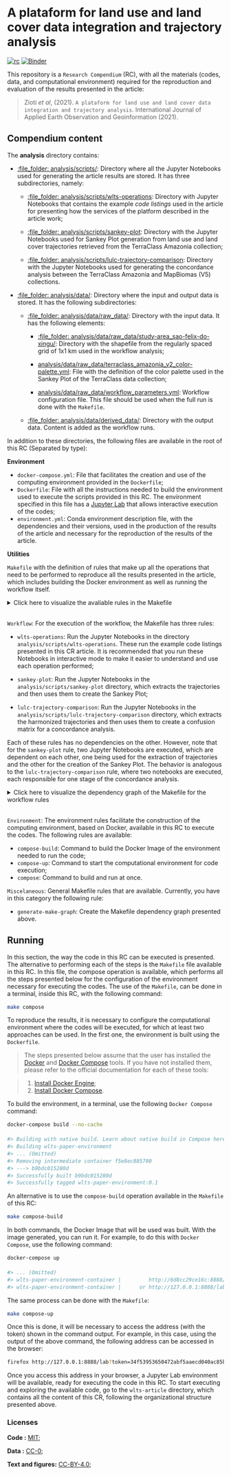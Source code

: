 
# A plataform for land use and land cover data integration and trajectory analysis

[![rc](https://img.shields.io/badge/research%20compendium-ready-brightgreen)](#)
[![Binder](https://mybinder.org/badge_logo.svg)](https://mybinder.org/v2/gh/M3nin0/wlts-compendium/HEAD)

This repository is a `Research Compendium` (RC), with all the materials
(codes, data, and computational environment) required for the
reproduction and evaluation of the results presented in the article:

> Zioti *et al*, (2021).
> `A plataform for land use and land cover data integration and trajectory analysis`.
> International Journal of Applied Earth Observation and Geoinformation
> (2021).

## Compendium content

The **analysis** directory contains:

-   [:file\_folder: analysis/scripts/](analysis/scripts/): Directory
    where all the Jupyter Notebooks used for generating the article
    results are stored. It has three subdirectories, namely:

    -   [:file\_folder:
        analysis/scripts/wlts-operations](analysis/scripts/wlts-operations):
        Directory with Jupyter Notebooks that contains the example *code
        listings* used in the article for presenting how the services of
        the platform described in the article work;

    -   [:file\_folder:
        analysis/scripts/sankey-plot](analysis/scripts/sankey-plot):
        Directory with the Jupyter Notebooks used for Sankey Plot
        generation from land use and land cover trajectories retrieved
        from the TerraClass Amazonia collection;

    -   [:file\_folder:
        analysis/scripts/lulc-trajectory-comparison](analysis/scripts/lulc-trajectory-comparison):
        Directory with the Jupyter Notebooks used for generating the
        concordance analysis between the TerraClass Amazonia and
        MapBiomas (V5) collections.

-   [:file\_folder: analysis/data/](analysis/data): Directory where the
    input and output data is stored. It has the following
    subdirectories:

    -   [:file\_folder:
        analysis/data/raw\_data/](analysis/data/raw_data/raw_data):
        Directory with the input data. It has the following elements:

        -   [:file\_folder:
            analysis/data/raw\_data/study-area\_sao-felix-do-xingu/](analysis/data/raw_data/study-area_sao-felix-do-xingu/):
            Directory with the shapefile from the regularly spaced grid
            of 1x1 km used in the workflow analysis;

        -   [analysis/data/raw\_data/terraclass\_amazonia\_v2\_color-palette.yml](analysis/data/raw_data/terraclass_amazonia_v2_color-palette.yml):
            File with the definition of the color palette used in the
            Sankey Plot of the TerraClass data collection;

        -   [analysis/data/raw\_data/workflow\_parameters.yml](analysis/data/raw_data/workflow_parameters.yml):
            Workflow configuration file. This file should be used when
            the full run is done with the `Makefile`.

    -   [:file\_folder:
        analysis/data/derived\_data/](analysis/data/raw_data/raw_data):
        Directory with the output data. Content is added as the workflow
        runs.

In addition to these directories, the following files are available in
the root of this RC (Separated by type):

**Environment**

-   `docker-compose.yml`: File that facilitates the creation and use of
    the computing environment provided in the `Dockerfile`;
-   `Dockerfile`: File with all the instructions needed to build the
    environment used to execute the scripts provided in this RC. The
    environment specified in this file has a [Jupyter
    Lab](https://jupyterlab.readthedocs.io/en/stable/) that allows
    interactive execution of the codes;
-   `environment.yml`: Conda environment description file, with the
    dependencies and their versions, used in the production of the
    results of the article and necessary for the reproduction of the
    results of the article.

**Utilities**

`Makefile` with the definition of rules that make up all the operations
that need to be performed to reproduce all the results presented in the
article, which includes building the Docker environment as well as
running the workflow itself.

<details>
<summary>
Click here to visualize the avaliable rules in the Makefile
</summary>

``` sh
all                            (Workflow) Execute all workflow steps.
clean                          (Workflow) Remove all workflow results.
compose-build                  (Environment) Build the Docker Image of the environment needed to run the code.
compose                        (Environment) Build the Docker Image and start it for code execution on a Jupyter Lab environment.
compose-up                     (Environment) Start the Docker Container with a Jupyter Lab for code execution.
generate-make-graph            (Miscellaneous) Generate make dependencies as a graph
lulc-trajectory-comparison     (Workflow) Execute the notebooks to generate the Agreement analysis presented in the paper.
sankey-plot                    (Workflow) Execute the notebooks to generate the Sankey Plot presented in the paper.
wlts-operations                (Workflow) Execute the notebooks with the WLTS and WLCCS base operations presented in the paper.
```

</details>

<br>

`Workflow`: For the execution of the workflow, the Makefile has three
rules:

-   `wlts-operations`: Run the Jupyter Notebooks in the directory
    `analysis/scripts/wlts-operations`. These run the example code
    listings presented in this CR article. It is recommended that you
    run these Notebooks in interactive mode to make it easier to
    understand and use each operation performed;

-   `sankey-plot`: Run the Jupyter Notebooks in the
    `analysis/scripts/sankey-plot` directory, which extracts the
    trajectories and then uses them to create the Sankey Plot;

-   `lulc-trajectory-comparison`: Run the Jupyter Notebooks in the
    `analysis/scripts/lulc-trajectory-comparison` directory, which
    extracts the harmonized trajectories and then uses them to create a
    confusion matrix for a concordance analysis.

Each of these rules has no dependencies on the other. However, note that
for the `sankey-plot` rule, two Jupyter Notebooks are executed, which
are dependent on each other, one being used for the extraction of
trajectories and the other for the creation of the Sankey Plot. The
behavior is analogous to the `lulc-trajectory-comparison` rule, where
two notebooks are executed, each responsible for one stage of the
concordance analysis.

<details>
<summary>
Click here to visualize the dependency graph of the Makefile for the
workflow rules
</summary>

<div align="center">

<img src="./figures/makegraph.png" width="100%" style="display: block; margin: auto;" />

</div>

</details>

<br>

`Environment`: The environment rules facilitate the construction of the
computing environment, based on Docker, available in this RC to execute
the codes. The following rules are available:

-   `compose-build`: Command to build the Docker Image of the
    environment needed to run the code;
-   `compose-up`: Command to start the computational environment for
    code execution;
-   `compose`: Command to build and run at once.

`Miscelaneous`: General Makefile rules that are available. Currently,
you have in this category the following rule:

-   `generate-make-graph`: Create the Makefile dependency graph
    presented above.

## Running

In this section, the way the code in this RC can be executed is
presented. The alternative to performing each of the steps is the
`Makefile` file available in this RC. In this file, the compose
operation is available, which performs all the steps presented below for
the configuration of the environment necessary for executing the codes.
The use of the `Makefile`, can be done in a terminal, inside this RC,
with the following command:

``` sh
make compose
```

To reproduce the results, it is necessary to configure the computational
environment where the codes will be executed, for which at least two
approaches can be used. In the first one, the environment is built using
the `Dockerfile`.

> The steps presented below assume that the user has installed the
> [Docker](https://www.docker.com/) and [Docker
> Compose](https://docs.docker.com/compose/) tools. If you have not
> installed them, please refer to the official documentation for each of
> these tools:

> 1.  [Install Docker Engine](https://docs.docker.com/engine/install/);
> 2.  [Install Docker
>     Compose](https://docs.docker.com/compose/install/).

To build the environment, in a terminal, use the following
`Docker Compose` command:

``` sh
docker-compose build --no-cache

#> Building with native build. Learn about native build in Compose here: https://docs.docker.com/go/compose-native-build/
#> Building wlts-paper-environment
#> ... (Omitted)
#> Removing intermediate container f5e8ec885700
#> ---> b9bdc015280d
#> Successfully built b9bdc015280d
#> Successfully tagged wlts-paper-environment:0.1
```

An alternative is to use the `compose-build` operation available in the
`Makefile` of this RC:

``` sh
make compose-build
```

In both commands, the Docker Image that will be used was built. With the
image generated, you can run it. For example, to do this with
`Docker Compose`, use the following command:

``` sh
docker-compose up

#> ... (Omitted)
#> wlts-paper-environment-container |         http://6d8cc29ce16c:8888/lab?token=34f53953650472abf5aaecd040ac85b68992ef470a74bcc8
#> wlts-paper-environment-container |      or http://127.0.0.1:8888/lab?token=34f53953650472abf5aaecd040ac85b68992ef470a74bcc8
```

The same process can be done with the `Makefile`:

``` sh
make compose-up
```

Once this is done, it will be necessary to access the address (with the
token) shown in the command output. For example, in this case, using the
output of the above command, the following address can be accessed in
the browser:

``` sh
firefox http://127.0.0.1:8888/lab?token=34f53953650472abf5aaecd040ac85b68992ef470a74bcc8
```

Once you access this address in your browser, a Jupyter Lab environment
will be available, ready for executing the code in this RC. To start
executing and exploring the available code, go to the `wlts-article`
directory, which contains all the content of this CR, following the
organizational structure presented above.

### Licenses

**Code :** [MIT](LICENSE);

**Data :** [CC-0](http://creativecommons.org/publicdomain/zero/1.0/);

**Text and figures:**
[CC-BY-4.0](http://creativecommons.org/licenses/by/4.0/);

